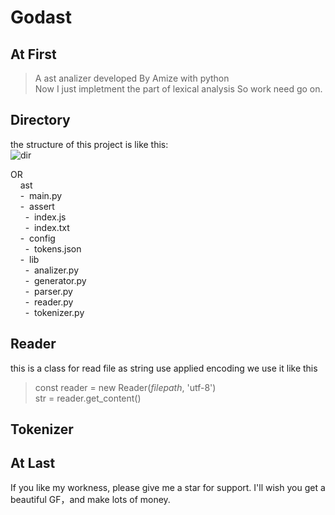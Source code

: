 Godast
=
## At First
> A ast analizer developed By Amize with python  
> Now I just impletment the part of lexical analysis
> So work need go on.
## Directory
the structure of this project is like this:  
![dir](assert/dir.png)  
  
OR  
&nbsp;&nbsp;&nbsp;&nbsp;ast  
&nbsp;&nbsp;&nbsp;&nbsp;\- &nbsp;main.py  
&nbsp;&nbsp;&nbsp;&nbsp;\- &nbsp;assert  
&nbsp;&nbsp;&nbsp;&nbsp;&nbsp;&nbsp;- &nbsp;index.js  
&nbsp;&nbsp;&nbsp;&nbsp;&nbsp;&nbsp;- &nbsp;index.txt  
&nbsp;&nbsp;&nbsp;&nbsp;\- &nbsp;config  
&nbsp;&nbsp;&nbsp;&nbsp;&nbsp;&nbsp;- &nbsp;tokens.json  
&nbsp;&nbsp;&nbsp;&nbsp;\- &nbsp;lib  
&nbsp;&nbsp;&nbsp;&nbsp;&nbsp;&nbsp;- &nbsp;analizer.py  
&nbsp;&nbsp;&nbsp;&nbsp;&nbsp;&nbsp;- &nbsp;generator.py  
&nbsp;&nbsp;&nbsp;&nbsp;&nbsp;&nbsp;- &nbsp;parser.py  
&nbsp;&nbsp;&nbsp;&nbsp;&nbsp;&nbsp;- &nbsp;reader.py  
&nbsp;&nbsp;&nbsp;&nbsp;&nbsp;&nbsp;- &nbsp;tokenizer.py  
## Reader
this is a class for read file as string use applied encoding
we use it like this  
>const reader = new Reader(*filepath*, 'utf-8')  
>str = reader.get_content()
## Tokenizer

## At Last
If you like my workness, please give me a star for support. I'll wish you get a beautiful GF，and make lots of money.
